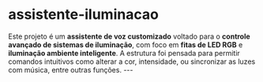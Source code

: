 # assistente-iluminacao
Este projeto é um **assistente de voz customizado** voltado para o **controle avançado de sistemas de iluminação**, com foco em **fitas de LED RGB** e **iluminação ambiente inteligente**. A estrutura foi pensada para permitir comandos intuitivos como alterar a cor, intensidade, ou sincronizar as luzes com música, entre outras funções.  ---
